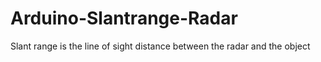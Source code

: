 # Arduino-Slantrange-Radar
Slant range is the line of sight distance between the radar and the object 
